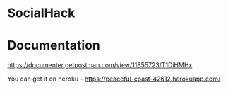 # SocialHack
# Documentation
https://documenter.getpostman.com/view/11855723/T1DiHMHx

You can get it on heroku - https://peaceful-coast-42612.herokuapp.com/
